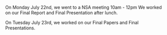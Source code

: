 On Monday July 22nd, we went to a NSA meeting 10am - 12pm
We worked on our Final Report and Final Presentation after lunch.

On Tuesday July 23rd, we worked on our Final Papers and Final Presentations.
